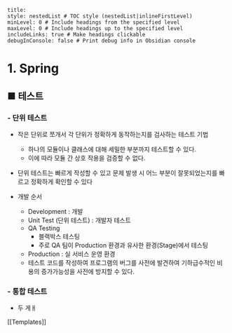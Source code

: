 ```table-of-contents
title: 
style: nestedList # TOC style (nestedList|inlineFirstLevel)
minLevel: 0 # Include headings from the specified level
maxLevel: 0 # Include headings up to the specified level
includeLinks: true # Make headings clickable
debugInConsole: false # Print debug info in Obsidian console
```

# 1. Spring
## ■ 테스트

### - 단위 테스트
- 작은 단위로 쪼개서 각 단위가 정확하게 동작하는지를 검사하는 테스트 기법
	- 하나의 모듈이나 클래스에 대해 세밀한 부분까지 테스트할 수 있다.
	- 이에 따라 모듈 간 상호 작용을 검증할 수 없다.
- 단위 테스트는 빠르게 작성할 수 있고 문제 발생 시 어느 부분이 잘못되었는지를 빠르고 정확하게 확인할 수 있다

- 개발 순서
	- Development : 개발
	- Unit Test (단위 테스트) : 개발자 테스트
	- QA Testing
		- 블랙박스 테스팅
		- 주로 QA 팀이 Production 환경과 유사한 환경(Stage)에서 테스팅
	- Production : 실 서비스 운영 환경
	- 테스트 코드를 작성하여 프로그램의 버그를 사전에 발견하여 기하급수적인 비용의 증가가능성을 사전에 방지할 수 있다.

### - 통합 테스트
- 두 게ㅐ 



[[Templates]]

